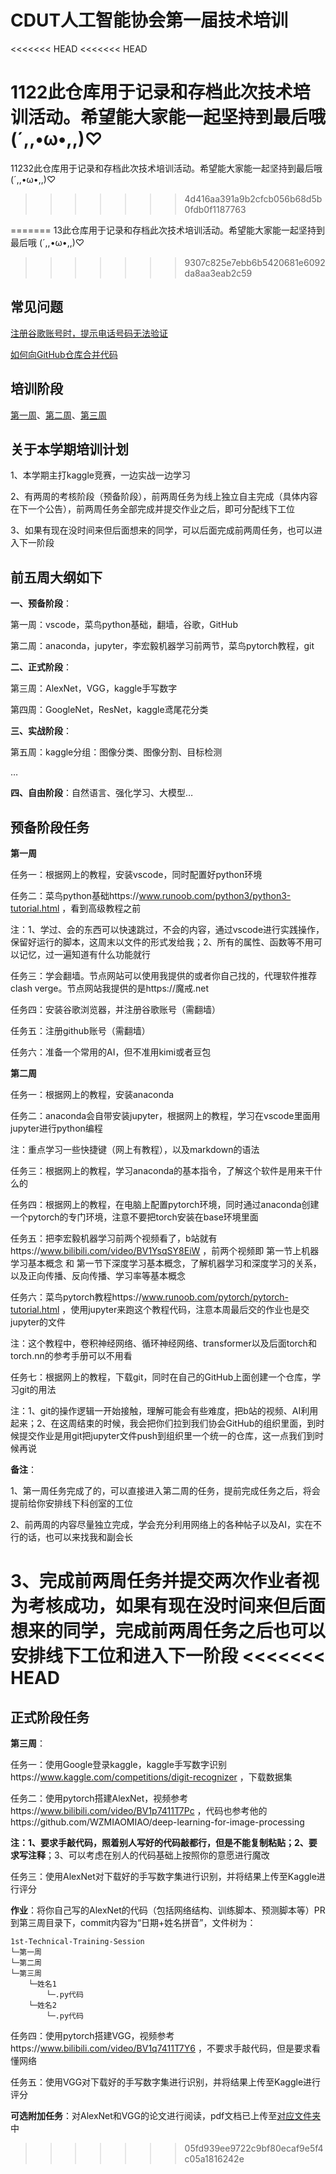 # CDUT人工智能协会第一届技术培训

<<<<<<< HEAD
<<<<<<< HEAD

1122此仓库用于记录和存档此次技术培训活动。希望能大家能一起坚持到最后哦 (´,,•ω•,,)♡
=======
11232此仓库用于记录和存档此次技术培训活动。希望能大家能一起坚持到最后哦 (´,,•ω•,,)♡
>>>>>>> 4d416aa391a9b2cfcb056b68d5b0fdb0f1187763

=======
13此仓库用于记录和存档此次技术培训活动。希望能大家能一起坚持到最后哦 (´,,•ω•,,)♡
>>>>>>> 9307c825e7ebb6b5420681e6092da8aa3eab2c59

## 常见问题

[注册谷歌账号时，提示电话号码无法验证](./常见问题/注册谷歌账号时，提示电话号码无法验证.md)

[如何向GitHub仓库合并代码](./第二周/README.md)

## 培训阶段

[第一周](./第一周/)、[第二周](./第二周/)、[第三周](./第三周/)

## 关于本学期培训计划

1、本学期主打kaggle竞赛，一边实战一边学习

2、有两周的考核阶段（预备阶段），前两周任务为线上独立自主完成（具体内容在下一个公告），前两周任务全部完成并提交作业之后，即可分配线下工位

3、如果有现在没时间来但后面想来的同学，可以后面完成前两周任务，也可以进入下一阶段

## 前五周大纲如下

**一、预备阶段**：

第一周：vscode，菜鸟python基础，翻墙，谷歌，GitHub

第二周：anaconda，jupyter，李宏毅机器学习前两节，菜鸟pytorch教程，git

**二、正式阶段**：

第三周：AlexNet，VGG，kaggle手写数字

第四周：GoogleNet，ResNet，kaggle鸢尾花分类

**三、实战阶段**：

第五周：kaggle分组：图像分类、图像分割、目标检测

…

**四、自由阶段**：自然语言、强化学习、大模型…

## 预备阶段任务

**第一周**

任务一：根据网上的教程，安装vscode，同时配置好python环境

任务二：菜鸟python基础https://www.runoob.com/python3/python3-tutorial.html ，看到高级教程之前

注：1、学过、会的东西可以快速跳过，不会的内容，通过vscode进行实践操作，保留好运行的脚本，这周末以文件的形式发给我；2、所有的属性、函数等不用可以记忆，过一遍知道有什么功能就行

任务三：学会翻墙。节点网站可以使用我提供的或者你自己找的，代理软件推荐clash verge。节点网站我提供的是https://魔戒.net

任务四：安装谷歌浏览器，并注册谷歌账号（需翻墙）

任务五：注册github账号（需翻墙）

任务六：准备一个常用的AI，但不准用kimi或者豆包

**第二周**

任务一：根据网上的教程，安装anaconda

任务二：anaconda会自带安装jupyter，根据网上的教程，学习在vscode里面用jupyter进行python编程

注：重点学习一些快捷键（网上有教程），以及markdown的语法

任务三：根据网上的教程，学习anaconda的基本指令，了解这个软件是用来干什么的

任务四：根据网上的教程，在电脑上配置pytorch环境，同时通过anaconda创建一个pytorch的专门环境，注意不要把torch安装在base环境里面

任务五：把李宏毅机器学习前两个视频看了，b站就有https://www.bilibili.com/video/BV1YsqSY8EiW ，前两个视频即 第一节上机器学习基本概念 和 第一节下深度学习基本概念，了解机器学习和深度学习的关系，以及正向传播、反向传播、学习率等基本概念

任务六：菜鸟pytorch教程https://www.runoob.com/pytorch/pytorch-tutorial.html ，使用jupyter来跑这个教程代码，注意本周最后交的作业也是交jupyter的文件

注：这个教程中，卷积神经网络、循环神经网络、transformer以及后面torch和torch.nn的参考手册可以不用看

任务七：根据网上的教程，下载git，同时在自己的GitHub上面创建一个仓库，学习git的用法

注：1、git的操作逻辑一开始接触，理解可能会有些难度，把b站的视频、AI利用起来；2、在这周结束的时候，我会把你们拉到我们协会GitHub的组织里面，到时候提交作业是用git把jupyter文件push到组织里一个统一的仓库，这一点我们到时候再说

**备注**：

1、第一周任务完成了的，可以直接进入第二周的任务，提前完成任务之后，将会提前给你安排线下科创室的工位

2、前两周的内容尽量独立完成，学会充分利用网络上的各种帖子以及AI，实在不行的话，也可以来找我和副会长

3、完成前两周任务并提交两次作业者视为考核成功，如果有现在没时间来但后面想来的同学，完成前两周任务之后也可以安排线下工位和进入下一阶段
<<<<<<< HEAD
=======

## 正式阶段任务

**第三周**：

任务一：使用Google登录kaggle，kaggle手写数字识别https://www.kaggle.com/competitions/digit-recognizer ，下载数据集

任务二：使用pytorch搭建AlexNet，视频参考https://www.bilibili.com/video/BV1p7411T7Pc ，代码也参考他的https://github.com/WZMIAOMIAO/deep-learning-for-image-processing

**注：1、要求手敲代码，照着别人写好的代码敲都行，但是不能复制粘贴；2、要求写注释**；3、可以考虑在别人的代码基础上按照你的意愿进行魔改

任务三：使用AlexNet对下载好的手写数字集进行识别，并将结果上传至Kaggle进行评分

**作业**：将你自己写的AlexNet的代码（包括网络结构、训练脚本、预测脚本等）PR到第三周目录下，commit内容为“日期+姓名拼音”，文件树为：

```
1st-Technical-Training-Session
└─第一周
└─第二周
└─第三周
    └─姓名1
        └─.py代码
    └─姓名2
        └─.py代码
```

任务四：使用pytorch搭建VGG，视频参考https://www.bilibili.com/video/BV1q7411T7Y6 ，不要求手敲代码，但是要求看懂网络

任务五：使用VGG对下载好的手写数字集进行识别，并将结果上传至Kaggle进行评分

**可选附加任务**：对AlexNet和VGG的论文进行阅读，pdf文档已上传至[对应文件夹](./第三周/)中
>>>>>>> 05fd939ee9722c9bf80ecaf9e5f4c05a1816242e
